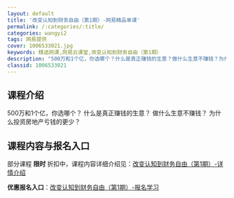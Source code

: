 ```yaml
---
layout: default
title: '改变认知到财务自由（第1期）-网易精品单课'
permalink: /:categories/:title/
categories: wangyi2
tags: 网易提供
cover: 1006533021.jpg
keywords: 精选网课,网易云课堂,改变认知到财务自由（第1期）
description: "500万和1个亿，你选哪个？什么是真正赚钱的生意？做什么生意不赚钱？为什么投资房地产亏钱的更少？改变认知到财务自由（第1期）"
classid: 1006533021
---
```


## 课程介绍

500万和1个亿，你选哪个？
什么是真正赚钱的生意？
做什么生意不赚钱？
为什么投资房地产亏钱的更少？

## 课程内容与报名入口

部分课程 **限时** 折扣中，课程内容详细介绍见：[改变认知到财务自由（第1期）-详情介绍](https://study.163.com/course/introduction/1006533021.htm?share=1&shareId=1025206652&utm_campaign=share&utm_medium=iphoneShare&utm_source=&utm_u=1025206652)

**优惠报名入口**：[改变认知到财务自由（第1期）-报名学习](https://study.163.com/course/introduction/1006533021.htm?share=1&shareId=1025206652&utm_campaign=share&utm_medium=iphoneShare&utm_source=&utm_u=1025206652)

